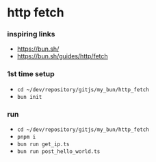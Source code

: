 # http fetch

### inspiring links
- https://bun.sh/
- https://bun.sh/guides/http/fetch

### 1st time setup
- `cd ~/dev/repository/gitjs/my_bun/http_fetch`
- `bun init`

### run
- `cd ~/dev/repository/gitjs/my_bun/http_fetch`
- `pnpm i`
- `bun run get_ip.ts`
- `bun run post_hello_world.ts`